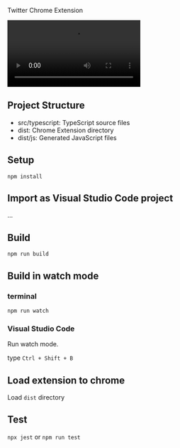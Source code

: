 

Twitter Chrome Extension 

![Demo](https://github.com/Hubab1/twitter-ens-extension/blob/master/demo/demo.mov)

## Project Structure

* src/typescript: TypeScript source files
* dist: Chrome Extension directory
* dist/js: Generated JavaScript files

## Setup

```
npm install
```

## Import as Visual Studio Code project

...

## Build

```
npm run build
```

## Build in watch mode

### terminal

```
npm run watch
```

### Visual Studio Code

Run watch mode.

type `Ctrl + Shift + B`

## Load extension to chrome

Load `dist` directory

## Test
`npx jest` or `npm run test`
